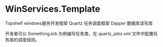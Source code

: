 # WinServices.Template

Topshelf windows服务开发框架
Quartz 任务调度框架
Dapper 数据库读写库

开发者可以 SomethingJob 为例编写任务类，在 quartz_jobs.xml 文件中配置任务类的调度规则。
